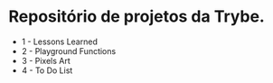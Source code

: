 # Repositório de projetos da Trybe.

- 1 - Lessons Learned
- 2 - Playground Functions
- 3 - Pixels Art
- 4 - To Do List